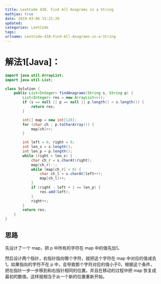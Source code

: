 ```yaml
---
title: LeetCode 438. Find All Anagrams in a String
mathjax: true
date: 2019-03-06 15:21:29
updated:
categories: LeetCode
tags:
urlname: LeetCode-438-Find-All-Anagrams-in-a-String
---
```




<!-- more -->

# 解法1[Java]：

```java
import java.util.ArrayList;
import java.util.List;

class Solution {
    public List<Integer> findAnagrams(String s, String p) {
        List<Integer> res = new ArrayList<>();
        if (s == null || p == null || p.length() > s.length()) {
            return res;
        }

        int[] map = new int[128];
        for (char ch : p.toCharArray()) {
            map[ch]++;
        }

        int left = 0, right = 0;
        int len_s = s.length();
        int len_p = p.length();
        while (right < len_s) {
            char ch_r = s.charAt(right);
            map[ch_r]--;
            while (map[ch_r] < 0) {
                char ch_l = s.charAt(left++);         
                map[ch_l]++;
            }
            if (right - left + 1 == len_p) {
                res.add(left);
            }
            right++;
        }
        return res;
    }
}
```

## 思路

先设计了一个 map，把 p 中所有的字符在 map 中的值先加1。

然后设计两个指针，右指针指向哪个字符，就把这个字符在 map 中对应的值减去 1。如果指向的字符不在 p 中，会导致那个字符对应的值小于0，根据这个条件，把左指针一步一步移到和右指针相同的位置，并且在移动的过程中把 map 恢复成最初的数值。这样就相当于从一个新的位置重新开始。
